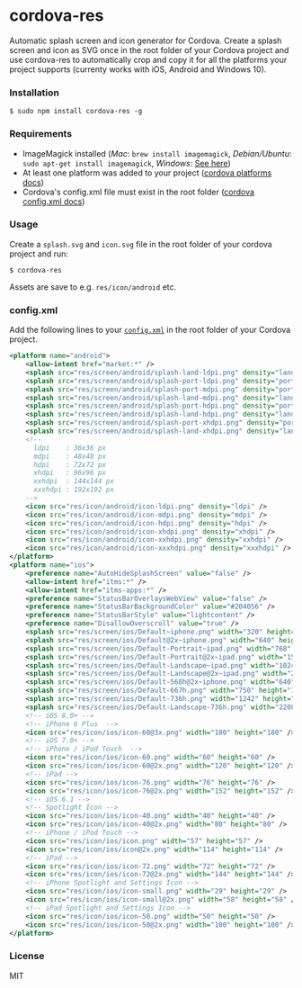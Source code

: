 # cordova-res

Automatic splash screen and icon generator for Cordova. Create a splash screen and icon as SVG once in the root folder of your Cordova project and use cordova-res to automatically crop and copy it for all the platforms your project supports (currenty works with iOS, Android and Windows 10).

### Installation

    $ sudo npm install cordova-res -g

### Requirements

- ImageMagick installed (*Mac*: `brew install imagemagick`, *Debian/Ubuntu*: `sudo apt-get install imagemagick`, *Windows*: [See here](http://www.imagemagick.org/script/binary-releases.php#windows))
- At least one platform was added to your project ([cordova platforms docs](http://cordova.apache.org/docs/en/edge/guide_platforms_index.md.html#Platform%20Guides))
- Cordova's config.xml file must exist in the root folder ([cordova config.xml docs](http://cordova.apache.org/docs/en/edge/config_ref_index.md.html#The%20config.xml%20File))

### Usage

Create a `splash.svg` and `icon.svg` file in the root folder of your cordova project and run:

    $ cordova-res

Assets are save to e.g. `res/icon/android` etc.

### config.xml
Add the following lines to your [`config.xml`](https://cordova.apache.org/docs/en/latest/config_ref/images.html) in the root folder of your Cordova project.

```xml
<platform name="android">
    <allow-intent href="market:*" />
    <splash src="res/screen/android/splash-land-ldpi.png" density="land-ldpi"/>
    <splash src="res/screen/android/splash-port-ldpi.png" density="port-ldpi"/>
    <splash src="res/screen/android/splash-port-mdpi.png" density="port-mdpi"/>
    <splash src="res/screen/android/splash-land-mdpi.png" density="land-mdpi"/>
    <splash src="res/screen/android/splash-port-hdpi.png" density="port-hdpi"/>
    <splash src="res/screen/android/splash-land-hdpi.png" density="land-hdpi"/>
    <splash src="res/screen/android/splash-port-xhdpi.png" density="port-xhdpi"/>
    <splash src="res/screen/android/splash-land-xhdpi.png" density="land-xhdpi"/>
    <!--
      ldpi    : 36x36 px
      mdpi    : 48x48 px
      hdpi    : 72x72 px
      xhdpi   : 96x96 px
      xxhdpi  : 144x144 px
      xxxhdpi : 192x192 px
    -->
    <icon src="res/icon/android/icon-ldpi.png" density="ldpi" />
    <icon src="res/icon/android/icon-mdpi.png" density="mdpi" />
    <icon src="res/icon/android/icon-hdpi.png" density="hdpi" />
    <icon src="res/icon/android/icon-xhdpi.png" density="xhdpi" />
    <icon src="res/icon/android/icon-xxhdpi.png" density="xxhdpi" />
    <icon src="res/icon/android/icon-xxxhdpi.png" density="xxxhdpi" />
</platform>
<platform name="ios">
    <preference name="AutoHideSplashScreen" value="false" />
    <allow-intent href="itms:*" />
    <allow-intent href="itms-apps:*" />
    <preference name="StatusBarOverlaysWebView" value="false" />
    <preference name="StatusBarBackgroundColor" value="#204056" />
    <preference name="StatusBarStyle" value="lightcontent" />
    <preference name="DisallowOverscroll" value="true" />
    <splash src="res/screen/ios/Default~iphone.png" width="320" height="480"/>
    <splash src="res/screen/ios/Default@2x~iphone.png" width="640" height="960"/>
    <splash src="res/screen/ios/Default-Portrait~ipad.png" width="768" height="1024"/>
    <splash src="res/screen/ios/Default-Portrait@2x~ipad.png" width="1536" height="2048"/>
    <splash src="res/screen/ios/Default-Landscape~ipad.png" width="1024" height="768"/>
    <splash src="res/screen/ios/Default-Landscape@2x~ipad.png" width="2048" height="1536"/>
    <splash src="res/screen/ios/Default-568h@2x~iphone.png" width="640" height="1136"/>
    <splash src="res/screen/ios/Default-667h.png" width="750" height="1334"/>
    <splash src="res/screen/ios/Default-736h.png" width="1242" height="2208"/>
    <splash src="res/screen/ios/Default-Landscape-736h.png" width="2208" height="1242"/>
    <!-- iOS 8.0+ -->
    <!-- iPhone 6 Plus  -->
    <icon src="res/icon/ios/icon-60@3x.png" width="180" height="180" />
    <!-- iOS 7.0+ -->
    <!-- iPhone / iPod Touch  -->
    <icon src="res/icon/ios/icon-60.png" width="60" height="60" />
    <icon src="res/icon/ios/icon-60@2x.png" width="120" height="120" />
    <!-- iPad -->
    <icon src="res/icon/ios/icon-76.png" width="76" height="76" />
    <icon src="res/icon/ios/icon-76@2x.png" width="152" height="152" />
    <!-- iOS 6.1 -->
    <!-- Spotlight Icon -->
    <icon src="res/icon/ios/icon-40.png" width="40" height="40" />
    <icon src="res/icon/ios/icon-40@2x.png" width="80" height="80" />
    <!-- iPhone / iPod Touch -->
    <icon src="res/icon/ios/icon.png" width="57" height="57" />
    <icon src="res/icon/ios/icon@2x.png" width="114" height="114" />
    <!-- iPad -->
    <icon src="res/icon/ios/icon-72.png" width="72" height="72" />
    <icon src="res/icon/ios/icon-72@2x.png" width="144" height="144" />
    <!-- iPhone Spotlight and Settings Icon -->
    <icon src="res/icon/ios/icon-small.png" width="29" height="29" />
    <icon src="res/icon/ios/icon-small@2x.png" width="58" height="58" />
    <!-- iPad Spotlight and Settings Icon -->
    <icon src="res/icon/ios/icon-50.png" width="50" height="50" />
    <icon src="res/icon/ios/icon-50@2x.png" width="100" height="100" />
</platform>
```

### License

MIT
